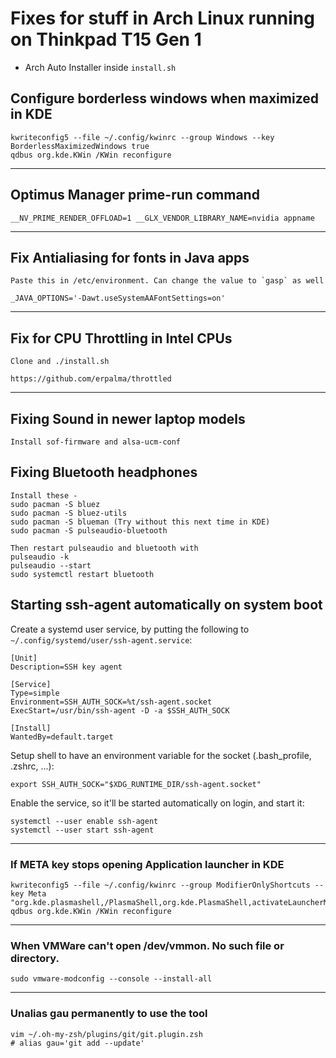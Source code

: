 # Fixes for stuff in Arch Linux running on Thinkpad T15 Gen 1

* Arch Auto Installer inside `install.sh`

## Configure borderless windows when maximized in KDE

```
kwriteconfig5 --file ~/.config/kwinrc --group Windows --key BorderlessMaximizedWindows true
qdbus org.kde.KWin /KWin reconfigure
```
---

## Optimus Manager prime-run command 

```
__NV_PRIME_RENDER_OFFLOAD=1 __GLX_VENDOR_LIBRARY_NAME=nvidia appname
```
---

## Fix Antialiasing for fonts in Java apps

```
Paste this in /etc/environment. Can change the value to `gasp` as well

_JAVA_OPTIONS='-Dawt.useSystemAAFontSettings=on'
```
---

## Fix for CPU Throttling in Intel CPUs

```
Clone and ./install.sh

https://github.com/erpalma/throttled
```
---

## Fixing Sound in newer laptop models

```
Install sof-firmware and alsa-ucm-conf
```

## Fixing Bluetooth headphones

```
Install these - 
sudo pacman -S bluez
sudo pacman -S bluez-utils
sudo pacman -S blueman (Try without this next time in KDE)
sudo pacman -S pulseaudio-bluetooth

Then restart pulseaudio and bluetooth with 
pulseaudio -k
pulseaudio --start
sudo systemctl restart bluetooth
```

## Starting ssh-agent automatically on system boot

Create a systemd user service, by putting the following to `~/.config/systemd/user/ssh-agent.service`:

```
[Unit]
Description=SSH key agent

[Service]
Type=simple
Environment=SSH_AUTH_SOCK=%t/ssh-agent.socket
ExecStart=/usr/bin/ssh-agent -D -a $SSH_AUTH_SOCK

[Install]
WantedBy=default.target
```

Setup shell to have an environment variable for the socket (.bash_profile, .zshrc, ...):

`export SSH_AUTH_SOCK="$XDG_RUNTIME_DIR/ssh-agent.socket"`

Enable the service, so it'll be started automatically on login, and start it:

```
systemctl --user enable ssh-agent
systemctl --user start ssh-agent
```

---

### If META key stops opening Application launcher in KDE

```
kwriteconfig5 --file ~/.config/kwinrc --group ModifierOnlyShortcuts --key Meta "org.kde.plasmashell,/PlasmaShell,org.kde.PlasmaShell,activateLauncherMenu"
qdbus org.kde.KWin /KWin reconfigure
```

---

### When VMWare can't open /dev/vmmon. No such file or directory.

```
sudo vmware-modconfig --console --install-all
```

---

### Unalias gau permanently to use the tool

```
vim ~/.oh-my-zsh/plugins/git/git.plugin.zsh
# alias gau='git add --update'
```
